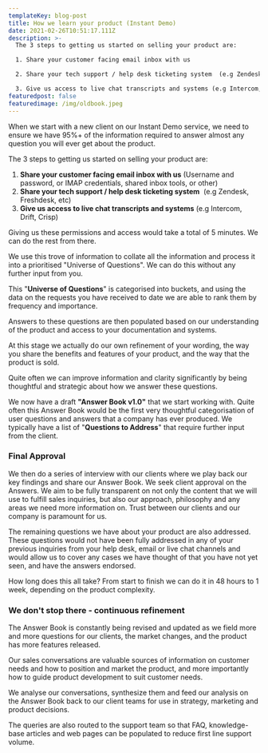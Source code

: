 ```yaml
---
templateKey: blog-post
title: How we learn your product (Instant Demo)
date: 2021-02-26T10:51:17.111Z
description: >-
  The 3 steps to getting us started on selling your product are:

  1. Share your customer facing email inbox with us

  2. Share your tech support / help desk ticketing system  (e.g Zendesk, Freshdesk, etc)

  3. Give us access to live chat transcripts and systems (e.g Intercom, Drift, Crisp)
featuredpost: false
featuredimage: /img/oldbook.jpeg
---
```

When we start with a new client on our Instant Demo service, we need to ensure we have 95%+ of the information required to answer almost any question you will ever get about the product.

The 3 steps to getting us started on selling your product are:

1. **Share your customer facing email inbox with us** (Username and password, or IMAP credentials, shared inbox tools, or other)
2. **Share your tech support / help desk ticketing system**  (e.g Zendesk, Freshdesk, etc)
3. **Give us access to live chat transcripts and systems** (e.g Intercom, Drift, Crisp)

Giving us these permissions and access would take a total of 5 minutes. We can do the rest from there.

We use this trove of information to collate all the information and process it into a prioritised "Universe of Questions". We can do this without any further input from you.

This "**Universe of Questions**" is categorised into buckets, and using the data on the requests you have received to date we are able to rank them by frequency and importance.

Answers to these questions are then populated based on our understanding of the product and access to your documentation and systems.

At this stage we actually do our own refinement of your wording, the way you share the benefits and features of your product, and the way that the product is sold. 

Quite often we can improve information and clarity significantly by being thoughtful and strategic about how we answer these questions. 

We now have a draft **"Answer Book v1.0"** that we start working with. Quite often this Answer Book would be the first very thoughtful categorisation of user questions and answers that a company has ever produced. We typically have a list of "**Questions to Address**" that require further input from the client.

### Final Approval

We then do a series of interview with our clients where we play back our key findings and share our Answer Book. We seek client approval on the Answers. We aim to be fully transparent on not only the content that we will use to fulfill sales inquiries, but also our approach, philosophy and any areas we need more information on. Trust between our clients and our company is paramount for us.

The remaining questions we have about your product are also addressed. These questions would not have been fully addressed in any of your previous inquiries from your help desk, email or live chat channels and would allow us to cover any cases we have thought of that you have not yet seen, and have the answers endorsed.

How long does this all take? From start to finish we can do it in 48 hours to 1 week, depending on the product complexity.

### We don't stop there - continuous refinement

The Answer Book is constantly being revised and updated as we field more and more questions for our clients, the market changes, and the product has more features released.

Our sales conversations are valuable sources of information on customer needs and how to position and market the product, and more importantly how to guide product development to suit customer needs.

We analyse our conversations, synthesize them and feed our analysis on the Answer Book back to our client teams for use in strategy, marketing and product decisions.

The queries are also routed to the support team so that FAQ, knowledge-base articles and web pages can be populated to reduce first line support volume.